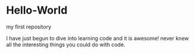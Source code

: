 # Hello-World
my first repository



I have just begun to dive into learning code and it is awesome!
never knew all the interesting things you could do with code.
